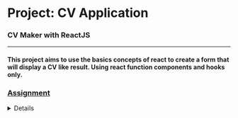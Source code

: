 # Project: CV Application

### CV Maker with ReactJS 

--- 

#### This project aims to use the basics concepts of react to create a form that will display a CV like result. Using react function components and hooks only. 

<h3><a href="#assignment" class="anchor-link">Assignment</a></h3>

<details>
 

  <div class="lesson-content__panel">
    <ol>
      <li>Create a new project using <code>npx create-react-app cv-project</code>. If you need a reminder on how it works, check out the previous lessons. Don’t forget to setup a GitHub repository for your project, to push your progress.</li>
      <li>Remove the boilerplate code created by <code>create-react-app</code>.</li>
      <li>You should use class components for this project. You’re going to find a lot of code written using class components and this practical experience will help you understand it when encountered. You’ll also revisit this project in a later lesson to replace the class components with functional ones.</li>
      <li>Think about how to structure your application into components. Your application should include:
        <ol>
          <li>A section to add general information like name, email, phone number.</li>
          <li>A section to add your educational experience (school name, title of study, date of study)</li>
          <li>A section to add practical experience (company name, position title, main tasks of your jobs, date from and until when you worked for that company)</li>
        </ol>
      </li>
      <li>Be sure to include an edit and submit button for each section or for the whole CV, your preference. The submit button should submit your form and display the value of your input fields in HTML elements. The edit button should add back (display) the input fields, with the previously displayed information as values. In those input fields, you should be able to edit and resubmit the content. You’re going to make heavy use of state and props, so make sure you understood those concepts.</li>
      <li>Create a <code>components</code> folder in your <code>src</code> directory and add your components.</li>
      <li>Include a <code>styles</code> folder in your <code>src</code> directory for your CSS files. You’ll need to import these in the component files to use them.</li>
      <li>Don’t forget to push your solution to GitHub. You should be proud of your work and show it off to the world!</li>
    </ol>

<p>Tip: If you’re confused on how to deploy using GitHub Pages, take a look at <a href="https://blog.usejournal.com/how-to-deploy-your-react-app-into-github-pages-b2c96292b18e" target="_blank" rel="noopener noreferrer">this article</a></p>
  </div>

</details>